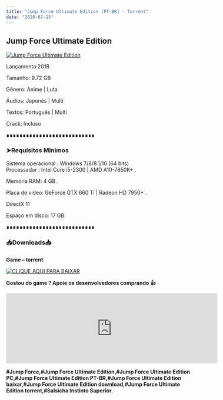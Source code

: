 ```yaml
---
title: "Jump Force Ultimate Edition [PT-BR] - Torrent"
date: "2020-07-15"
---
```


## Jump Force Ultimate Edition

[![](https://1.bp.blogspot.com/-1HU9KPLleCo/XquZFWLuVcI/AAAAAAAAAmw/7RNK0aslzzwODCRMI5uId4vvrL7uREbDwCLcBGAsYHQ/s640/27e765d0-99a9-47e5-8b1b-4df374b1bdc1.jpg "Jump Force Ultimate Edition")](https://1.bp.blogspot.com/-1HU9KPLleCo/XquZFWLuVcI/AAAAAAAAAmw/7RNK0aslzzwODCRMI5uId4vvrL7uREbDwCLcBGAsYHQ/s1600/27e765d0-99a9-47e5-8b1b-4df374b1bdc1.jpg)

Lançamento:2018

Tamanho: 9.72 GB

Gênero: Anime | Luta

Áudios: Japonês | Multi

Textos: Português | Multi

Crack: Incluso

∎∎∎∎∎∎∎∎∎∎∎∎∎∎∎∎∎∎∎∎∎∎∎∎∎∎∎

  

### ➤Requisitos Minimos

Sistema operacional : Windows 7/8/8.1/10 (64 bits)  
Processador : Intel Core i5-2300 | AMD A10-7850K+ . 

Memória RAM: 4 GB.

Placa de vídeo: GeForce GTX 660 Ti | Radeon HD 7950+ .

DirectX 11

Espaço em disco: 17 GB.

∎∎∎∎∎∎∎∎∎∎∎∎∎∎∎∎∎∎∎∎∎∎∎∎∎∎∎

### 📥Downloads📥

### 

**Game – torrent**

[![](https://1.bp.blogspot.com/-RBh2DeQzAe8/XwRU-bThfxI/AAAAAAAAAyk/mhrHLuqp6DADYjlr9cMsETB9z8v9liz0wCLcBGAsYHQ/s320/3185816cd74683d96d375aa5f1443064.png "CLIQUE AQUI PARA BAIXAR")](https://stfly.me/6zTsP2)

**Gostou do game ? Apoie os desenvolvedores comprando** **👍**

<iframe frameborder="0" height="190" src="https://store.steampowered.com/widget/816020/" width="574"></iframe>

**#Jump Force,#Jump Force Ultimate Edition,#Jump Force Ultimate Edition PC,#Jump Force Ultimate Edition PT-BR,#Jump Force Ultimate Edition baixar,#Jump Force Ultimate Edition download,#Jump Force Ultimate Edition torrent,#Salsicha Instinto Superior.**
